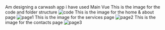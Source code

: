 Am designing a carwash app i have used Main Vue 
This is the image for the code and folder structure
![code](https://github.com/user-attachments/assets/7edb1311-df86-420f-81e1-0771c994be6f)
This is the image for the home & about page
![page1](https://github.com/user-attachments/assets/88524f49-27de-4c88-a4ec-2086e016e1c3)
This is the image for the services page
![page2](https://github.com/user-attachments/assets/8aa7dd02-42c7-4974-af55-1862afaed981)
This is the image for the contacts page
![page3](https://github.com/user-attachments/assets/488fb7d7-eb29-43d7-ac5e-6ba36820c1eb)
